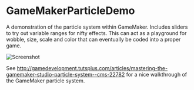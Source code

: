# GameMakerParticleDemo

A demonstration of the particle system within GameMaker. Includes sliders to try out variable ranges for nifty effects. This can act as a playground for wobble, size, scale and color that can eventually be coded into a proper game.

![Screenshot](http://deckerego.github.io/GameMakerParticleDemo/screenshot.png)

See http://gamedevelopment.tutsplus.com/articles/mastering-the-gamemaker-studio-particle-system--cms-22782 for a nice walkthrough of the GameMaker particle system.

